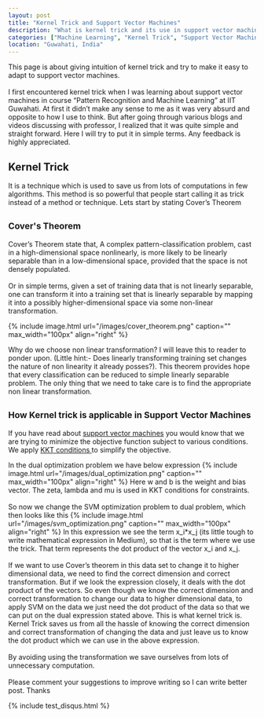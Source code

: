 ```yaml
---
layout: post
title: "Kernel Trick and Support Vector Machines"
description: "What is kernel trick and its use in support vector machines"
categories: ["Machine Learning", "Kernel Trick", "Support Vector Machines"]
location: "Guwahati, India"
---
```


This page is about giving intuition of kernel trick and try to make it easy to adapt to support vector machines.
<br>
<br>
I first encountered kernel trick when I was learning about support vector machines in course “Pattern Recognition and Machine Learning” at IIT Guwahati. At first it didn’t make any sense to me as it was very absurd and opposite to how I use to think. But after going through various blogs and videos discussing with professor, I realized that it was quite simple and straight forward. Here I will try to put it in simple terms. Any feedback is highly appreciated.

## Kernel Trick

It is a technique which is used to save us from lots of computations in few algorithms. This method is so powerful that people start calling it as trick instead of a method or technique. Lets start by stating Cover’s Theorem

## <sub> Cover's Theorem </sub>
Cover’s Theorem state that, A complex pattern-classification problem, cast in a high-dimensional space nonlinearly, is more likely to be linearly separable than in a low-dimensional space, provided that the space is not densely populated.
<br>
<br>
Or in simple terms, given a set of training data that is not linearly separable, one can transform it into a training set that is linearly separable by mapping it into a possibly higher-dimensional space via some non-linear transformation.

{% include image.html url="/images/cover_theorem.png" caption="" max_width="100px" align="right" %}

Why do we choose non linear transformation? I will leave this to reader to ponder upon. (Little hint:- Does linearly transforming training set changes the nature of non linearity it already posses?). This theorem provides hope that every classification can be reduced to simple linearly separable problem. The only thing that we need to take care is to find the appropriate non linear transformation.

## <sub>How Kernel trick is applicable in Support Vector Machines</sub>

If you have read about <a href="https://en.wikipedia.org/wiki/Support-vector_machine" target="_blank">support vector machines</a> you would know that we are trying to minimize the objective function subject to various conditions. We apply <a href="https://en.wikipedia.org/wiki/Karush%E2%80%93Kuhn%E2%80%93Tucker_conditions" target="_blank"> KKT conditions </a> to simplify the objective.

In the dual optimization problem we have below expression
{% include image.html url="/images/dual_optimization.png" caption="" max_width="100px" align="right" %}
Here w and b is the weight and bias vector. The zeta, lambda and mu is used in KKT conditions for constraints.
<br><br>
So now we change the SVM optimization problem to dual problem, which then looks like this
{% include image.html url="/images/svm_optimization.png" caption="" max_width="100px" align="right" %}
In this expression we see the term x_i*x_j (its little tough to write mathematical expression in Medium), so that is the term where we use the trick. That term represents the dot product of the vector x_i and x_j.
<br>
<br>
If we want to use Cover’s theorem in this data set to change it to higher dimensional data, we need to find the correct dimension and correct transformation.
But if we look the expression closely, it deals with the dot product of the vectors. So even though we know the correct dimension and correct transformation to change our data to higher dimensional data, to apply SVM on the data we just need the dot product of the data so that we can put on the dual expression stated above. This is what kernel trick is. Kernel Trick saves us from all the hassle of knowing the correct dimension and correct transformation of changing the data and just leave us to know the dot product which we can use in the above expression.
<br>
<br>
By avoiding using the transformation we save ourselves from lots of unnecessary computation.
<br>
<br>
Please comment your suggestions to improve writing so I can write better post. Thanks

{% include test_disqus.html %}
